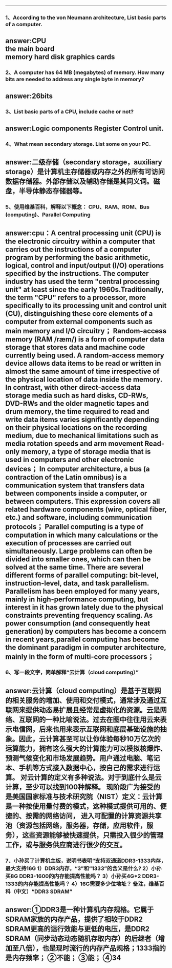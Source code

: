 
---
### 1、According to the von Neumann architecture, List basic parts of a computer.
answer:CPU  
       the main board  
       memory 
       hard disk 
       graphics cards
---
### 2、A computer has 64 MB (megabytes) of memory. How many bits are needed to address any single byte in memory?
answer:26bits
---
### 3、List basic parts of a CPU, include cache or not?
answer:Logic components Register Control unit.
---
### 4、What mean secondary storage. List some on your PC.
answer:二级存储（secondary storage，auxiliary storage）是计算机主存储器或内存之外的所有可访问数据存储器。外部存储以及辅助存储是其同义词。磁盘，半导体静态存储器等。
---
### 5、使用维基百科，解释以下概念： CPU、RAM、ROM、Bus (computing)、Parallel Computing
answer:cpu：A central processing unit (CPU) is the electronic circuitry within a computer that carries out the instructions of a computer program by performing the basic arithmetic, logical, control and input/output (I/O) operations specified by the instructions. The computer industry has used the term "central processing unit" at least since the early 1960s.Traditionally, the term "CPU" refers to a processor, more specifically to its processing unit and control unit (CU), distinguishing these core elements of a computer from external components such as main memory and I/O circuitry； Random-access memory (RAM /ræm/) is a form of computer data storage that stores data and machine code currently being used. A random-access memory device allows data items to be read or written in almost the same amount of time irrespective of the physical location of data inside the memory. In contrast, with other direct-access data storage media such as hard disks, CD-RWs, DVD-RWs and the older magnetic tapes and drum memory, the time required to read and write data items varies significantly depending on their physical locations on the recording medium, due to mechanical limitations such as media rotation speeds and arm movement Read-only memory, a type of storage media that is used in computers and other electronic devices； In computer architecture, a bus (a contraction of the Latin omnibus) is a communication system that transfers data between components inside a computer, or between computers. This expression covers all related hardware components (wire, optical fiber, etc.) and software, including communication protocols； Parallel computing is a type of computation in which many calculations or the execution of processes are carried out simultaneously. Large problems can often be divided into smaller ones, which can then be solved at the same time. There are several different forms of parallel computing: bit-level, instruction-level, data, and task parallelism. Parallelism has been employed for many years, mainly in high-performance computing, but interest in it has grown lately due to the physical constraints preventing frequency scaling. As power consumption (and consequently heat generation) by computers has become a concern in recent years,parallel computing has become the dominant paradigm in computer architecture, mainly in the form of multi-core processors；
---
### 6、写一段文字，简单解释“云计算（cloud computing）”
answer:云计算（cloud computing）是基于互联网的相关服务的增加、使用和交付模式，通常涉及通过互联网来提供动态易扩展且经常是虚拟化的资源。云是网络、互联网的一种比喻说法。过去在图中往往用云来表示电信网，后来也用来表示互联网和底层基础设施的抽象。因此，云计算甚至可以让你体验每秒10万亿次的运算能力，拥有这么强大的计算能力可以模拟核爆炸、预测气候变化和市场发展趋势。用户通过电脑、笔记本、手机等方式接入数据中心，按自己的需求进行运算。 对云计算的定义有多种说法。对于到底什么是云计算，至少可以找到100种解释。 现阶段广为接受的是美国国家标准与技术研究院（NIST）定义：云计算是一种按使用量付费的模式，这种模式提供可用的、便捷的、按需的网络访问， 进入可配置的计算资源共享池（资源包括网络，服务器，存储，应用软件，服务），这些资源能够被快速提供，只需投入很少的管理工作，或与服务供应商进行很少的交互。
---
### 7、小孙买了计算机主板，说明书表明“支持双通道DDR3-1333内存， 最大支持16G 1）DDR3内存，“3”和“1333”的含义是什么? 2）小孙买8G DDR3-1600的内存能提高性能吗？ 3）小孙买4G*2 DDR3-1333的内存能提高性能吗？ 4）16G需要多少位地址？ 备注，维基百科（中文）“DDR3 SDRAM”
answer:①DDR3是一种计算机内存规格。它属于SDRAM家族的内存产品，提供了相较于DDR2 SDRAM更高的运行效能与更低的电压，是DDR2 SDRAM（同步动态动态随机存取内存）的后继者（增加至八倍），也是现时流行的内存产品规格；1333指的是内存频率；
       ②不能； 
       ③能； 
       ④34
---